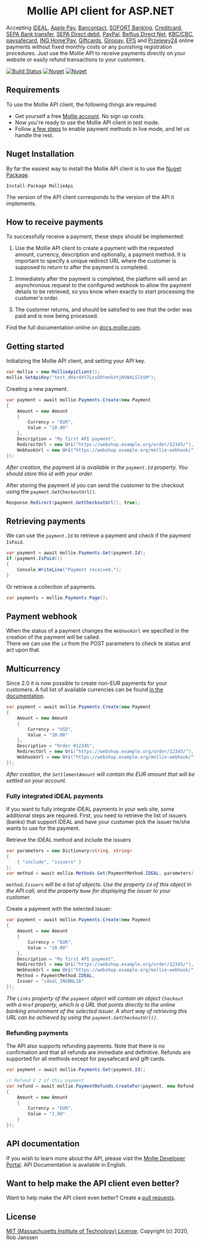 <h1 align="center">Mollie API client for ASP.NET</h1>

Accepting [iDEAL](https://www.mollie.com/payments/ideal/), [Apple Pay](https://www.mollie.com/payments/apple-pay), [Bancontact](https://www.mollie.com/payments/bancontact/), [SOFORT Banking](https://www.mollie.com/payments/sofort/), [Creditcard](https://www.mollie.com/payments/credit-card/), [SEPA Bank transfer](https://www.mollie.com/payments/bank-transfer/), [SEPA Direct debit](https://www.mollie.com/payments/direct-debit/), [PayPal](https://www.mollie.com/payments/paypal/), [Belfius Direct Net](https://www.mollie.com/payments/belfius/), [KBC/CBC](https://www.mollie.com/payments/kbc-cbc/), [paysafecard](https://www.mollie.com/payments/paysafecard/), [ING Home'Pay](https://www.mollie.com/payments/ing-homepay/), [Giftcards](https://www.mollie.com/payments/gift-cards/), [Giropay](https://www.mollie.com/payments/giropay/), [EPS](https://www.mollie.com/payments/eps/) and [Przelewy24](https://www.mollie.com/payments/przelewy24/) online payments without fixed monthly costs or any punishing registration procedures. Just use the Mollie API to receive payments directly on your website or easily refund transactions to your customers.

[![Build Status](https://github.com/mollie/mollie-api-php/workflows/tests/badge.svg)](https://github.com/mollie/mollie-api-php/actions)
[![Nuget](https://img.shields.io/nuget/v/MollieApi)](https://www.nuget.org/packages/MollieApi/)
[![Nuget](https://img.shields.io/nuget/dt/MollieApi)](https://www.nuget.org/packages/MollieApi/)

## Requirements ##
To use the Mollie API client, the following things are required:

+ Get yourself a free [Mollie account](https://www.mollie.com/signup). No sign up costs.
+ Now you're ready to use the Mollie API client in test mode.
+ Follow [a few steps](https://www.mollie.com/dashboard/?modal=onboarding) to enable payment methods in live mode, and let us handle the rest.

## Nuget Installation ##

By far the easiest way to install the Mollie API client is to use the [Nuget Package](https://www.nuget.org/packages/MollieApi/).
```
Install-Package MollieApi
```
The version of the API client corresponds to the version of the API it implements.

## How to receive payments ##

To successfully receive a payment, these steps should be implemented:

1. Use the Mollie API client to create a payment with the requested amount, currency, description and optionally, a payment method. It is important to specify a unique redirect URL where the customer is supposed to return to after the payment is completed.

2. Immediately after the payment is completed, the platform will send an asynchronous request to the configured webhook to allow the payment details to be retrieved, so you know when exactly to start processing the customer's order.

3. The customer returns, and should be satisfied to see that the order was paid and is now being processed.

Find the full documentation online on [docs.mollie.com](https://docs.mollie.com).

## Getting started ##

Initializing the Mollie API client, and setting your API key.

```c#
var mollie = new MollieApiClient();
mollie.SetApiKey("test_dHar4XY7LxsDOtmnkVtjNVWXLSlXsM");
``` 

Creating a new payment.

```c#
var payment = await mollie.Payments.Create(new Payment
{
	Amount = new Amount
	{
		Currency = "EUR",
		Value = "10.00"
	},
	Description = "My first API payment",
	RedirectUrl = new Uri("https://webshop.example.org/order/12345/"),
	WebhookUrl = new Uri("https://webshop.example.org/mollie-webhook/")
});
```
_After creation, the payment id is available in the `payment.Id` property. You should store this id with your order._

After storing the payment id you can send the customer to the checkout using the `payment.GetCheckoutUrl()`.  

```c#
Response.Redirect(payment.GetCheckoutUrl(), true);
```

## Retrieving payments ##
We can use the `payment.Id` to retrieve a payment and check if the payment `IsPaid`.

```c#
var payment = await mollie.Payments.Get(payment.Id);
if (payment.IsPaid())
{
	Console.WriteLine("Payment received.");
}
```

Or retrieve a collection of payments.

```c#
var payments = mollie.Payments.Page(); 
```

## Payment webhook ##

When the status of a payment changes the `WebhookUrl` we specified in the creation of the payment will be called.  
There we can use the `id` from the POST parameters to check te status and act upon that.


## Multicurrency ##
Since 2.0 it is now possible to create non-EUR payments for your customers.
A full list of available currencies can be found [in the documentation](https://docs.mollie.com/guides/multicurrency).

```c#
var payment = await mollie.Payments.Create(new Payment
{
	Amount = new Amount
	{
		Currency = "USD",
		Value = "10.00"
	},
	Description = "Order #12345",
	RedirectUrl = new Uri("https://webshop.example.org/order/12345/"),
	WebhookUrl = new Uri("https://webshop.example.org/mollie-webhook/")
});
```
_After creation, the `SettlementAmount` will contain the EUR amount that will be settled on your account._


### Fully integrated iDEAL payments ###

If you want to fully integrate iDEAL payments in your web site, some additional steps are required. First, you need to
retrieve the list of issuers (banks) that support iDEAL and have your customer pick the issuer he/she wants to use for
the payment.

Retrieve the iDEAL method and include the issuers

```c#
var parameters = new Dictionary<string, string>
{
	{ "include", "issuers" }
};
var method = await mollie.Methods.Get(PaymentMethod.IDEAL, parameters);
```

_`method.Issuers` will be a list of objects. Use the property `Id` of this object in the API call, and the property `Name` for displaying the issuer to your customer._

Create a payment with the selected issuer:

```c#
var payment = await mollie.Payments.Create(new Payment
{
	Amount = new Amount
	{
		Currency = "EUR",
		Value = "10.00"
	},
	Description = "My first API payment",
	RedirectUrl = new Uri("https://webshop.example.org/order/12345/"),
	WebhookUrl = new Uri("https://webshop.example.org/mollie-webhook/"),
	Method = PaymentMethod.IDEAL,
	Issuer = "ideal_INGBNL2A"
});
```

_The `Links` property of the `payment` object will contain an object `Checkout` with a `Href` property, which is a URL that points directly to the online banking environment of the selected issuer.
A short way of retrieving this URL can be achieved by using the `payment.GetCheckoutUrl()`._

### Refunding payments ###

The API also supports refunding payments. Note that there is no confirmation and that all refunds are immediate and
definitive. Refunds are supported for all methods except for paysafecard and gift cards.

```c#
var payment = await mollie.Payments.Get(payment.Id);

// Refund € 2 of this payment
var refund = await mollie.PaymentRefunds.CreateFor(payment, new Refund
{
	Amount = new Amount
	{
		Currency = "EUR",
		Value = "2.00"
	}
});
```

## API documentation ##
If you wish to learn more about the API, please visit the [Mollie Developer Portal](https://www.mollie.com/developers). API Documentation is available in English.

## Want to help make the API client even better? ##

Want to help make the API client even better? Create a [pull requests](https://github.com/janssenr/MollieApi.Net/pulls).

## License ##
[MIT (Massachusetts Institute of Technology) License](https://licenses.nuget.org/MIT).
Copyright (c) 2020, Rob Janssen
